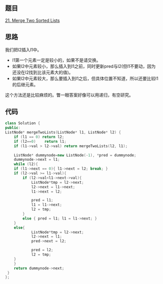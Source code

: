 ## 题目
[21. Merge Two Sorted Lists](https://leetcode-cn.com/problems/merge-two-sorted-lists/)
## 思路
我们把l2插入l1中。

* l1第一个元素一定是较小的，如果不是请交换。
* 如果l2中元素较小，那么插入到l1之前，同时更新pred与l2(但l1不要动，因为还没在l2找到比该元素大的值)。
* 如果l2中元素较大，那么要插入到l1之后，但具体位置不知道，所以还要比较l1的后继元素。

这个方法还是比较麻烦的。瞥一眼答案好像可以用递归，有空研究。
## 代码
```c++
class Solution {
public:
ListNode* mergeTwoLists(ListNode* l1, ListNode* l2) {
    if (l1 == 0) return l2;
    if (l2==0)    return l1;
    if (l1->val > l2->val) return mergeTwoLists(l2, l1);
    
    ListNode* dummynode=new ListNode(-1), *pred = dummynode;
    dummynode->next = l1;
    while (l2){
	if (l1->next == 0){ l1->next = l2; break; }
	if (l2->val >= l1->val){
		if (l2->val<l1->next->val){
			ListNode*tmp = l2->next;
			l2->next = l1->next;
			l1->next = l2;

			pred = l1;
			l1 = l1->next;
			l2 = tmp;
		}
		else { pred = l1; l1 = l1->next; }
	}
	else{
			ListNode*tmp = l2->next;
			l2->next = l1;
			pred->next = l2;

			pred = l2;
			l2 = tmp;
	}
    }
    return dummynode->next;
 }
};
```
